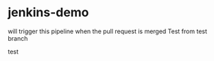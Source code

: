 # jenkins-demo
will trigger this pipeline when the pull request is merged
Test from test branch

test
